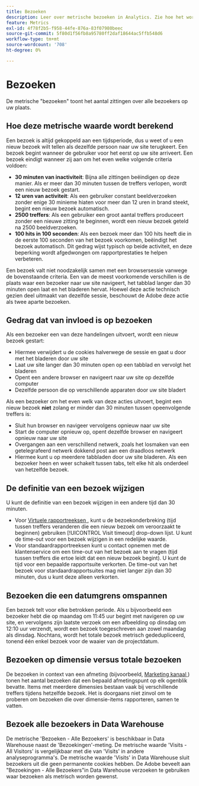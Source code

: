 ```yaml
---
title: Bezoeken
description: Leer over metrische bezoeken in Analytics. Zie hoe het wordt berekend, het gedrag dat het beïnvloedt, hoe te om zijn definitie te veranderen, en meer.
feature: Metrics
exl-id: 4f78f2b5-f958-44fe-876a-83f07980beec
source-git-commit: 5f80d1f56fb8a95780ff2daf18644ac5ffb548d6
workflow-type: tm+mt
source-wordcount: '708'
ht-degree: 0%

---
```


# Bezoeken

De metrische &quot;bezoeken&quot; [ ](overview.md) toont het aantal zittingen over alle bezoekers op uw plaats.

## Hoe deze metrische waarde wordt berekend

Een bezoek is altijd gekoppeld aan een tijdsperiode, dus u weet of u een nieuw bezoek wilt tellen als dezelfde persoon naar uw site terugkeert. Een bezoek begint wanneer de gebruiker voor het eerst op uw site arriveert. Een bezoek eindigt wanneer zij aan om het even welke volgende criteria voldoen:

* **30 minuten van inactiviteit**: Bijna alle zittingen beëindigen op deze manier. Als er meer dan 30 minuten tussen de treffers verlopen, wordt een nieuw bezoek gestart.
* **12 uren van activiteit**: Als een gebruiker constant beeldverzoeken zonder enige 30 minieme hiaten voor meer dan 12 uren in brand steekt, begint een nieuw bezoek automatisch.
* **2500 treffers**: Als een gebruiker een groot aantal treffers produceert zonder een nieuwe zitting te beginnen, wordt een nieuw bezoek geteld na 2500 beeldverzoeken.
* **100 hits in 100 seconden**: Als een bezoek meer dan 100 hits heeft die in de eerste 100 seconden van het bezoek voorkomen, beëindigt het bezoek automatisch. Dit gedrag wijst typisch op beide activiteit, en deze beperking wordt afgedwongen om rapportprestaties te helpen verbeteren.

Een bezoek valt niet noodzakelijk samen met een browsersessie vanwege de bovenstaande criteria. Een van de meest voorkomende verschillen is de plaats waar een bezoeker naar uw site navigeert, het tabblad langer dan 30 minuten open laat en het bladeren hervat. Hoewel deze actie technisch gezien deel uitmaakt van dezelfde sessie, beschouwt de Adobe deze actie als twee aparte bezoeken.

## Gedrag dat van invloed is op bezoeken

Als een bezoeker een van deze handelingen uitvoert, wordt een nieuw bezoek gestart:

* Hiermee verwijdert u de cookies halverwege de sessie en gaat u door met het bladeren door uw site
* Laat uw site langer dan 30 minuten open op een tabblad en vervolgt het bladeren
* Opent een andere browser en navigeert naar uw site op dezelfde computer
* Dezelfde persoon die op verschillende apparaten door uw site bladert

Als een bezoeker om het even welk van deze acties uitvoert, begint een nieuw bezoek **niet** zolang er minder dan 30 minuten tussen opeenvolgende treffers is:

* Sluit hun browser en navigeer vervolgens opnieuw naar uw site
* Start de computer opnieuw op, opent dezelfde browser en navigeert opnieuw naar uw site
* Overgangen aan een verschillend netwerk, zoals het losmaken van een getelegrafeerd netwerk dokkend post aan een draadloos netwerk
* Hiermee kunt u op meerdere tabbladen door uw site bladeren. Als een bezoeker heen en weer schakelt tussen tabs, telt elke hit als onderdeel van hetzelfde bezoek.

## De definitie van een bezoek wijzigen

U kunt de definitie van een bezoek wijzigen in een andere tijd dan 30 minuten.

* Voor [ Virtuele rapportreeksen ](../vrs/vrs-about.md), kunt u de bezoekonderbreking (tijd tussen treffers veranderen die een nieuw bezoek om veroorzaakt te beginnen) gebruiken [!UICONTROL Visit timeout] drop-down lijst. U kunt de time-out voor een bezoek wijzigen in een redelijke waarde.
* Voor standaardrapportreeksen kunt u contact opnemen met de klantenservice om een time-out van het bezoek aan te vragen (tijd tussen treffers die ertoe leidt dat een nieuw bezoek begint). U kunt de tijd voor een bepaalde rapportsuite verkorten. De time-out van het bezoek voor standaardrapportsuites mag niet langer zijn dan 30 minuten, dus u kunt deze alleen verkorten.

## Bezoeken die een datumgrens omspannen

Een bezoek telt voor elke betrokken periode. Als u bijvoorbeeld een bezoeker hebt die op maandag om 11:45 uur begint met navigeren op uw site, en vervolgens zijn laatste verzoek om een afbeelding op dinsdag om 12:10 uur verzendt, wordt een bezoek toegeschreven aan zowel maandag als dinsdag. Nochtans, wordt het totale bezoek metrisch gededupliceerd, tonend één enkel bezoek voor de waaier van de projectdatum.

## Bezoeken op dimensie versus totale bezoeken

De bezoeken in context van een afmeting (bijvoorbeeld, [ Marketing kanaal ](../dimensions/marketing-channel.md)) tonen het aantal bezoeken dat een bepaald afmetingspunt op elk ogenblik bevatte. Items met meerdere dimensies bestaan vaak bij verschillende treffers tijdens hetzelfde bezoek. Het is doorgaans niet zinvol om te proberen om bezoeken die over dimensie-items rapporteren, samen te vatten.

## Bezoek alle bezoekers in Data Warehouse

De metrische &#39;Bezoeken - Alle Bezoekers&#39; is beschikbaar in Data Warehouse naast de &#39;Bezoekingen&#39;-meting. De metrische waarde &#39;Visits - All Visitors&#39; is vergelijkbaar met die van &#39;Visits&#39; in andere analyseprogramma&#39;s. De metrische waarde &#39;Visits&#39; in Data Warehouse sluit bezoekers uit die geen permanente cookies hebben. De Adobe beveelt aan &quot;Bezoekingen - Alle Bezoekers&quot;in Data Warehouse verzoeken te gebruiken waar bezoeken als metrisch worden gewenst.
